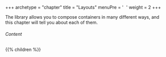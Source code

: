 +++
archetype = "chapter"
title = "Layouts"
menuPre = ' <i style="margin-left: 5px;" class="fa-solid fa-sm fa-layer-group"></i> '
weight = 2
+++

The library allows you to compose containers in many different ways, and this chapter will tell you about each of them.

<!--more-->

###### Content

{{% children %}}
